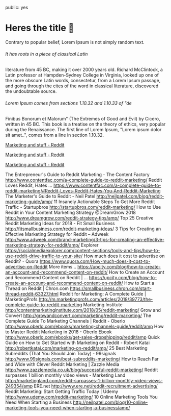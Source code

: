 public: yes

# Heres the title 🏧

Contrary to popular belief, Lorem Ipsum is not simply random text. 

###### It has roots in a piece of classical Latin 
literature from 45 BC, making it over 2000 years old. Richard McClintock, a Latin professor at Hampden-Sydney College in Virginia, looked up one of the more obscure Latin words, consectetur, from a Lorem Ipsum passage, and going through the cites of the word in classical literature, discovered the undoubtable source. 

###### Lorem Ipsum comes from sections 1.10.32 and 1.10.33 of "de 
Finibus Bonorum et Malorum" (The Extremes of Good and Evil) by Cicero, written in 45 BC. This book is a treatise on the theory of ethics, very popular during the Renaissance. The first line of Lorem Ipsum, "Lorem ipsum dolor sit amet..", comes from a line in section 1.10.32.

[Marketing and stuff - Reddit](http://www.reddit.com/r/marketing/)

[Marketing and stuff - Reddit](http://www.reddit.com/r/marketing/)

[Marketing and stuff - Reddit](http://www.reddit.com/r/marketing/)

 
The Entrepreneur's Guide to Reddit Marketing - The Content Factory <http://www.contentfac.com/a-complete-guide-to-reddit-marketing/>
Reddit Loves Reddit, Hates ... <https://www.contentfac.com/a-complete-guide-to-reddit-marketing/#Reddit-Loves-Reddit-Hates-You-And-Reddit-Marketing>
The Marketer's Guide to Reddit - Neil Patel <http://neilpatel.com/blog/reddit-marketing-guide/amp/>
11 Insanely Actionable Steps To Get More Reddit Traffic - Startupbros <http://startupbros.com/reddit-marketing/>
How to Use Reddit in Your Content Marketing Strategy @DreamGrow 2018 <http://www.dreamgrow.com/reddit-strategy-tips/amp/>
Top 25 Creative Reddit Marketing Ideas for 2018 - Fit Small Business <http://fitsmallbusiness.com/reddit-marketing-ideas/>
3 Tips for Creating an Effective Marketing Strategy for Reddit – Adweek <http://www.adweek.com/brand-marketing/3-tips-for-creating-an-effective-marketing-strategy-for-reddit/amp/>
      Explorer <https://socialmediaexplorer.com/content-sections/tools-and-tips/how-to-use-reddit-drive-traffic-to-your-site/>
      How much does it cost to advertise on Reddit? - Quora <https://www.quora.com/How-much-does-it-cost-to-advertise-on-Reddit>
More items... <https://upcity.com/blog/how-to-create-an-account-and-recommend-content-on-reddit/>
      How to Create an Account and Recommend Content on Reddit | ... <https://upcity.com/blog/how-to-create-an-account-and-recommend-content-on-reddit/>
      How to Start a Thread on Reddit | Chron.com <https://smallbusiness.chron.com/start-thread-reddit-63327.html>
Reddit for Marketing: A Complete Guide | MarketingProfs <http://m.marketingprofs.com/articles/2018/39773/the-complete-guide-to-reddit-marketing>
Marketing Institute <http://contentmarketinginstitute.com/2018/05/reddit-marketing/>
Grow and Convert <http://growandconvert.com/marketing/reddit-marketing/>
The Complete Guide To Marketing Channels | Reddit - Oberlo <http://www.oberlo.com/ebooks/marketing-channels-guide/reddit/amp>
How to Master Reddit Marketing in 2018 - Oberlo Ebook <http://www.oberlo.com/ebooks/get-sales-dropshipping/reddit/amp>
Quick Guide on How to Get Started with Marketing on Reddit - Robert Katai <http://robertkatai.com/marketing-on-reddit/amp/>
25 Best Marketing Subreddits (That You Should Join Today) - 99signals <http://www.99signals.com/best-subreddits-marketing/>
How to Reach Far and Wide with Clever Reddit Marketing | Zazzle Media <http://www.zazzlemedia.co.uk/blog/successful-reddit-marketing/>
Reddit surpasses 1 billion monthly video views - Marketing Land <http://marketingland.com/reddit-surpasses-1-billion-monthly-video-views-249354/amp>
ERE.net <http://www.ere.net/reddit-recruitment-advertising/>
Reddit Marketing: Start Getting Traffic Today | Udemy <http://www.udemy.com/reddit-marketing/>
10 Online Marketing Tools You Need When Starting a Business <http://neilpatel.com/blog/10-online-marketing-tools-you-need-when-starting-a-business/amp/>

